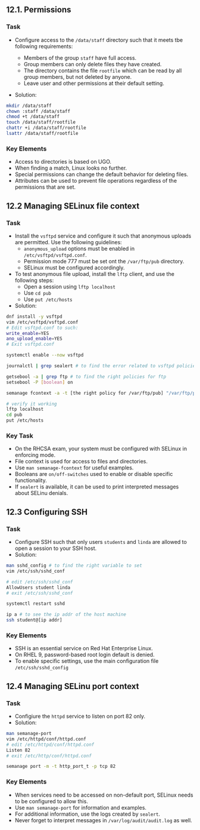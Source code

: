 ## 12.1. Permissions
### Task
- Configure access to the `/data/staff` directory such that it meets tbe following requirements:
    - Members of the group `staff` have full access.
    - Group members can only delete files they have created.
    - The directory contains the file `rootfile` which can be read by all group members, but not deleted by anyone.
    - Leave user and other permissions at their default setting. 

- Solution:

```bash
mkdir /data/staff
chown :staff /data/staff
chmod +t /data/staff
touch /data/staff/rootfile
chattr +i /data/staff/rootfile
lsattr /data/staff/rootfile
```

### Key Elements
- Access to directories is based on UGO.
- When finding a match, Linux looks no further.
- Special permissions can change the default behavior for deleting files.
- Attributes can be used to prevent file operations regardless of the permissions that are set.

## 12.2 Managing SELinux file context
### Task
- Install the `vsftpd` service and configure it such that anonymous uploads are permitted. Use the following guidelines:
    - `anonymous_upload` options must be enabled in `/etc/vsftpd/vsftpd.conf`.
    - Permission mode 777 must be set ont the `/var/ftp/pub` directory.
    - SELinux must be configured accordingly.
- To test anonymous file upload, install the `lftp` client, and use the following steps:
    - Open a session using `lftp localhost`
    - Use `cd pub`
    - Use `put /etc/hosts`
- Solution:
```bash
dnf install -y vsftpd
vim /etc/vsftpd/vsftpd.conf
# Edit vsftpd.conf to such:
write_enable=YES
ano_upload_enable=YES
# Exit vsftpd.conf

systemctl enable --now vsftpd

journalctl | grep sealert # to find the error related to vsftpd policies unmatching

getsebool -a | grep ftp # to find the right policies for ftp
setsebool -P [boolean] on

semanage fcontext -a -t [the right policy for /var/ftp/pub] "/var/ftp/pub(/.*)?"

# verify it working
lftp localhost
cd pub
put /etc/hosts
```

### Key Task
- On the RHCSA exam, your system must be configured with SELinux in enforcing mode.
- File context is used for access to files and directories.
- Use `man semanage-fcontext` for useful examples.
- Booleans are `on/off-switches` used to enable or disable specific functionality.
- If `sealert` is available, it can be used to print interpreted messages about SELinu denials.

## 12.3 Configuring SSH
### Task
- Configure SSH such that only users `students` and `linda` are allowed to open a session to your SSH host.
- Solution:

```bash
man sshd_config # to find the right variable to set
vim /etc/ssh/sshd_conf

# edit /etc/ssh/sshd_conf
AllowUsers student linda
# exit /etc/ssh/sshd_conf

systemctl restart sshd

ip a # to see the ip addr of the host machine
ssh student@[ip addr]
```
### Key Elements
- SSH is an essential service on Red Hat Enterprise Linux.
- On RHEL 9, password-based root login default is denied.
- To enable specific settings, use the main configuration file `/etc/ssh/sshd_config`

## 12.4 Managing SELinu port context
### Task
- Configiure the `httpd` service to listen on port 82 only.
- Solution:

```bash
man semanage-port
vim /etc/httpd/conf/httpd.conf
# edit /etc/httpd/conf/httpd.conf
Listen 82
# exit /etc/http/conf/httpd.conf

semanage port -m -t http_port_t -p tcp 82
```
### Key Elements
- When services need to be accessed on non-default port, SELinux needs to be configured to allow this.
- Use `man semanage-port` for information and examples.
- For additional information, use the logs created by `sealert`.
- Never forget to interpret messages in `/var/log/audit/audit.log` as well.